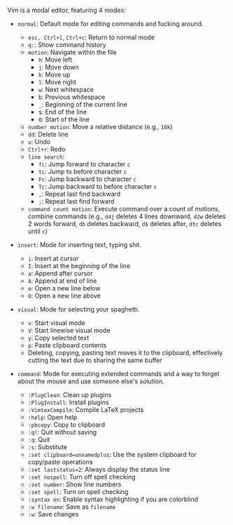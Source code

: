 Vim is a modal editor, featuring 4 modes:

- `normal`: Default mode for editing commands and fucking around.
    - `esc, Ctrl+[`, `Ctrl+c`: Return to normal mode
    - `q:`: Show command history
    - `motion`: Navigate within the file
        - `h`: Move left
        - `j`: Move down
        - `k`: Move up
        - `l`: Move right
        - `w`: Next whitespace
        - `b`: Previous whitespace
        - `_`: Beginning of the current line
        - `$`: End of the line
        - `0`: Start of the line
    - `number motion`: Move a relative distance (e.g., `16k`)
    - `dd`: Delete line
    - `u`: Undo
    - `Ctrl+r`: Redo
    - `line search`:
        - `fc`: Jump forward to character `c`
        - `tc`: Jump to before character `c`
        - `Fc`: Jump backward to character `c`
        - `Tc`: Jump backward to before character `c`
        - `,`: Repeat last find backward
        - `;`: Repeat last find forward
    - `command count motion`: Execute command over a count of motions, combine commands (e.g., `d4j` deletes 4 lines downward, `d2w` deletes 2 words forward, `db` deletes backward, `d$` deletes after, `dtc` deletes until `c`)

- `insert`: Mode for inserting text, typing shit.
    - `i`: Insert at cursor
    - `I`: Insert at the beginning of the line
    - `a`: Append after cursor
    - `A`: Append at end of line
    - `o`: Open a new line below
    - `O`: Open a new line above

- `visual`: Mode for selecting your spaghetti.
    - `v`: Start visual mode
    - `V`: Start linewise visual mode
    - `y`: Copy selected text
    - `p`: Paste clipboard contents
    - Deleting, copying, pasting text moves it to the clipboard, effectively cutting the text due to sharing the same buffer

- `command`: Mode for executing extended commands and a way to forget about the mouse and use someone else's solution.
    - `:PlugClean`: Clean up plugins
    - `:PlugInstall`: Install plugins
    - `:VimtexCompile`: Compile LaTeX projects
    - `:help`: Open help
    - `:pbcopy`: Copy to clipboard
    - `:q!`: Quit without saving
    - `:q`: Quit
    - `:s`: Substitute
    - `:set clipboard=unnamedplus`: Use the system clipboard for copy/paste operations
    - `:set laststatus=2`: Always display the status line
    - `:set nospell`: Turn off spell checking
    - `:set number`: Show line numbers
    - `:set spell`: Turn on spell checking
    - `:syntax on`: Enable syntax highlighting if you are colorblind
    - `:w filename`: Save as `filename`
    - `:w`: Save changes
